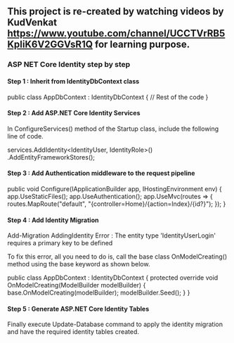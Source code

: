 ## This project is  re-created by watching videos by KudVenkat https://www.youtube.com/channel/UCCTVrRB5KpIiK6V2GGVsR1Q for learning purpose.
### ASP NET Core Identity step by step

#### Step 1 : Inherit from IdentityDbContext class
public class AppDbContext : IdentityDbContext
{
    // Rest of the code
}

#### Step 2 : Add ASP.NET Core Identity Services

In ConfigureServices() method of the Startup class, include the following line of code.

services.AddIdentity<IdentityUser, IdentityRole>()
        .AddEntityFrameworkStores<AppDbContext>();
        
#### Step 3 : Add Authentication middleware to the request pipeline

public void Configure(IApplicationBuilder app, IHostingEnvironment env)
{
    app.UseStaticFiles();
    app.UseAuthentication();
    app.UseMvc(routes =>
    {
        routes.MapRoute("default", "{controller=Home}/{action=Index}/{id?}");
    });
}

#### Step 4 : Add Identity Migration

Add-Migration AddingIdentity
Error : The entity type 'IdentityUserLogin<string>' requires a primary key to be defined
    
To fix this error, all you need to do is, call the base class OnModelCreating() method using the base keyword as shown below.

public class AppDbContext : IdentityDbContext
{
    protected override void OnModelCreating(ModelBuilder modelBuilder)
    {
        base.OnModelCreating(modelBuilder);
        modelBuilder.Seed();
    }
}
#### Step 5 : Generate ASP.NET Core Identity Tables

Finally execute Update-Database command to apply the identity migration and have the required identity tables created.
